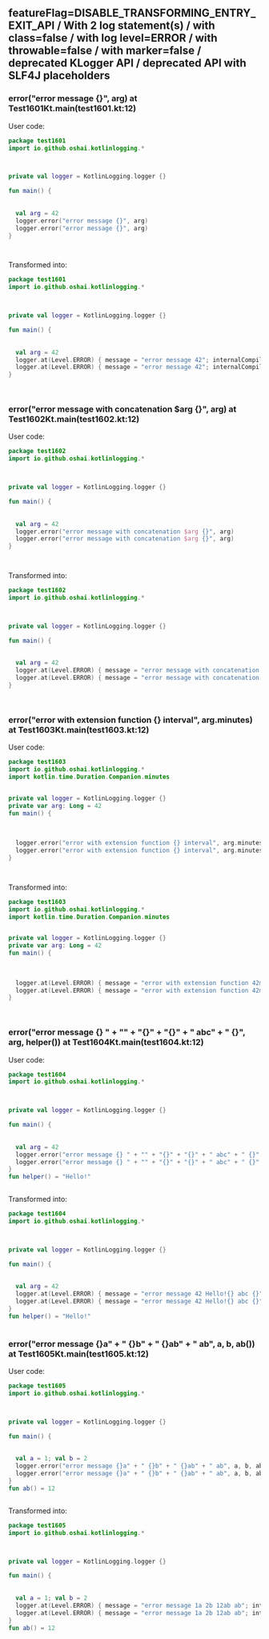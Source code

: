## featureFlag=DISABLE_TRANSFORMING_ENTRY_EXIT_API / With 2 log statement(s) / with class=false / with log level=ERROR / with throwable=false / with marker=false / deprecated KLogger API / deprecated API with SLF4J placeholders



###  error("error message {}", arg) at Test1601Kt.main(test1601.kt:12)

User code:
```kotlin
package test1601
import io.github.oshai.kotlinlogging.*



private val logger = KotlinLogging.logger {}

fun main() {
  
  
  val arg = 42
  logger.error("error message {}", arg)
  logger.error("error message {}", arg)
}




```
  
Transformed into:
```kotlin
package test1601
import io.github.oshai.kotlinlogging.*



private val logger = KotlinLogging.logger {}

fun main() {
  
  
  val arg = 42
  logger.at(Level.ERROR) { message = "error message 42"; internalCompilerData = KLoggingEventBuilder.InternalCompilerData(messageTemplate = "\"error message {}\"", className = "test1601.Test1601Kt", methodName = "main", fileName = "test1601.kt", lineNumber = 12)
  logger.at(Level.ERROR) { message = "error message 42"; internalCompilerData = KLoggingEventBuilder.InternalCompilerData(messageTemplate = "\"error message {}\"", className = "test1601.Test1601Kt", methodName = "main", fileName = "test1601.kt", lineNumber = 13)
}




```

###  error("error message with concatenation $arg {}", arg) at Test1602Kt.main(test1602.kt:12)

User code:
```kotlin
package test1602
import io.github.oshai.kotlinlogging.*



private val logger = KotlinLogging.logger {}

fun main() {
  
  
  val arg = 42
  logger.error("error message with concatenation $arg {}", arg)
  logger.error("error message with concatenation $arg {}", arg)
}




```
  
Transformed into:
```kotlin
package test1602
import io.github.oshai.kotlinlogging.*



private val logger = KotlinLogging.logger {}

fun main() {
  
  
  val arg = 42
  logger.at(Level.ERROR) { message = "error message with concatenation 42 42"; internalCompilerData = KLoggingEventBuilder.InternalCompilerData(messageTemplate = "\"error message with concatenation $arg {}\"", className = "test1602.Test1602Kt", methodName = "main", fileName = "test1602.kt", lineNumber = 12)
  logger.at(Level.ERROR) { message = "error message with concatenation 42 42"; internalCompilerData = KLoggingEventBuilder.InternalCompilerData(messageTemplate = "\"error message with concatenation $arg {}\"", className = "test1602.Test1602Kt", methodName = "main", fileName = "test1602.kt", lineNumber = 13)
}




```

###  error("error with extension function {} interval", arg.minutes) at Test1603Kt.main(test1603.kt:12)

User code:
```kotlin
package test1603
import io.github.oshai.kotlinlogging.*
import kotlin.time.Duration.Companion.minutes


private val logger = KotlinLogging.logger {}
private var arg: Long = 42
fun main() {
  
  
  
  logger.error("error with extension function {} interval", arg.minutes)
  logger.error("error with extension function {} interval", arg.minutes)
}




```
  
Transformed into:
```kotlin
package test1603
import io.github.oshai.kotlinlogging.*
import kotlin.time.Duration.Companion.minutes


private val logger = KotlinLogging.logger {}
private var arg: Long = 42
fun main() {
  
  
  
  logger.at(Level.ERROR) { message = "error with extension function 42m interval"; internalCompilerData = KLoggingEventBuilder.InternalCompilerData(messageTemplate = "\"error with extension function {} interval\"", className = "test1603.Test1603Kt", methodName = "main", fileName = "test1603.kt", lineNumber = 12)
  logger.at(Level.ERROR) { message = "error with extension function 42m interval"; internalCompilerData = KLoggingEventBuilder.InternalCompilerData(messageTemplate = "\"error with extension function {} interval\"", className = "test1603.Test1603Kt", methodName = "main", fileName = "test1603.kt", lineNumber = 13)
}




```

###  error("error message {} " + "" + "{}" + "{}" + " abc" + " {}", arg, helper()) at Test1604Kt.main(test1604.kt:12)

User code:
```kotlin
package test1604
import io.github.oshai.kotlinlogging.*



private val logger = KotlinLogging.logger {}

fun main() {
  
  
  val arg = 42
  logger.error("error message {} " + "" + "{}" + "{}" + " abc" + " {}", arg, helper())
  logger.error("error message {} " + "" + "{}" + "{}" + " abc" + " {}", arg, helper())
}
fun helper() = "Hello!"



```
  
Transformed into:
```kotlin
package test1604
import io.github.oshai.kotlinlogging.*



private val logger = KotlinLogging.logger {}

fun main() {
  
  
  val arg = 42
  logger.at(Level.ERROR) { message = "error message 42 Hello!{} abc {}"; internalCompilerData = KLoggingEventBuilder.InternalCompilerData(messageTemplate = "\"error message {} \" + \"\" + \"{}\" + \"{}\" + \" abc\" + \" {}\"", className = "test1604.Test1604Kt", methodName = "main", fileName = "test1604.kt", lineNumber = 12)
  logger.at(Level.ERROR) { message = "error message 42 Hello!{} abc {}"; internalCompilerData = KLoggingEventBuilder.InternalCompilerData(messageTemplate = "\"error message {} \" + \"\" + \"{}\" + \"{}\" + \" abc\" + \" {}\"", className = "test1604.Test1604Kt", methodName = "main", fileName = "test1604.kt", lineNumber = 13)
}
fun helper() = "Hello!"



```

###  error("error message {}a" + " {}b" + " {}ab" + " ab", a, b, ab()) at Test1605Kt.main(test1605.kt:12)

User code:
```kotlin
package test1605
import io.github.oshai.kotlinlogging.*



private val logger = KotlinLogging.logger {}

fun main() {
  
  
  val a = 1; val b = 2
  logger.error("error message {}a" + " {}b" + " {}ab" + " ab", a, b, ab())
  logger.error("error message {}a" + " {}b" + " {}ab" + " ab", a, b, ab())
}
fun ab() = 12



```
  
Transformed into:
```kotlin
package test1605
import io.github.oshai.kotlinlogging.*



private val logger = KotlinLogging.logger {}

fun main() {
  
  
  val a = 1; val b = 2
  logger.at(Level.ERROR) { message = "error message 1a 2b 12ab ab"; internalCompilerData = KLoggingEventBuilder.InternalCompilerData(messageTemplate = "\"error message {}a\" + \" {}b\" + \" {}ab\" + \" ab\"", className = "test1605.Test1605Kt", methodName = "main", fileName = "test1605.kt", lineNumber = 12)
  logger.at(Level.ERROR) { message = "error message 1a 2b 12ab ab"; internalCompilerData = KLoggingEventBuilder.InternalCompilerData(messageTemplate = "\"error message {}a\" + \" {}b\" + \" {}ab\" + \" ab\"", className = "test1605.Test1605Kt", methodName = "main", fileName = "test1605.kt", lineNumber = 13)
}
fun ab() = 12



```
